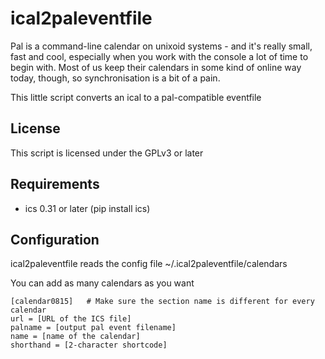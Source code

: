 # ical2paleventfile

Pal is a command-line calendar on unixoid systems - and it's really small, fast and cool, especially when you work with the console a lot of time to begin with. Most of us keep their calendars in some kind of online way today, though, so synchronisation is a bit of a pain. 

This little script converts an ical to a pal-compatible eventfile

## License

This script is licensed under the GPLv3 or later

## Requirements

* ics 0.31 or later (pip install ics)

## Configuration

ical2paleventfile reads the config file ~/.ical2paleventfile/calendars 

You can add as many calendars as you want

    [calendar0815]   # Make sure the section name is different for every calendar
    url = [URL of the ICS file]
    palname = [output pal event filename]
    name = [name of the calendar]
    shorthand = [2-character shortcode]

